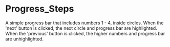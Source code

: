 # Progress_Steps

A simple progress bar that includes numbers 1 - 4, inside circles. When the 'next' button is clicked, the next circle and progress bar are 
highlighted. When the 'previous' button is clicked, the higher numbers and progress bar are unhighlighted.
